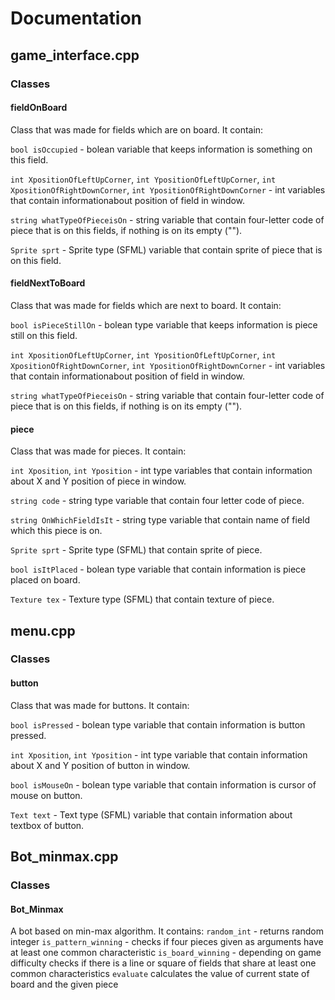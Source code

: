 # Documentation
## game_interface.cpp
### Classes
#### fieldOnBoard
Class that was made for fields which are on board. It contain:

```bool isOccupied``` - bolean variable that keeps information is something on this field.

```int XpositionOfLeftUpCorner```, ```int YpositionOfLeftUpCorner```, ```int XpositionOfRightDownCorner```, ```int YpositionOfRightDownCorner``` - int variables 
that contain informationabout position of field in window.

```string whatTypeOfPieceisOn``` - string variable that contain four-letter code of piece that is on this fields, if nothing is on its empty (""). 

```Sprite sprt``` - Sprite type (SFML) variable that contain sprite of piece that is on this field.

#### fieldNextToBoard
Class that was made for fields which are next to board. It contain:

```bool isPieceStillOn``` - bolean type variable that keeps information is piece still on this field.

```int XpositionOfLeftUpCorner```, ```int YpositionOfLeftUpCorner```, ```int XpositionOfRightDownCorner```, ```int YpositionOfRightDownCorner``` - int variables 
that contain informationabout position of field in window.

```string whatTypeOfPieceisOn``` - string variable that contain four-letter code of piece that is on this fields, if nothing is on its empty ("").

#### piece
Class that was made for pieces. It contain:

```int Xposition```, ```int Yposition``` - int type variables that contain information about X and Y position of piece in window.

```string code``` - string type variable that contain four letter code of piece.

```string OnWhichFieldIsIt``` - string type variable that contain name of field which this piece is on.

```Sprite sprt``` - Sprite type (SFML) that contain sprite of piece.

```bool isItPlaced``` - bolean type variable that contain information is piece placed on board.

```Texture tex``` - Texture type (SFML) that contain texture of piece.

## menu.cpp
### Classes
#### button
Class that was made for buttons. It contain:

```bool isPressed``` - bolean type variable that contain information is button pressed.

```int Xposition```, ```int Yposition``` - int type variable that contain information about X and Y position of button in window.

```bool isMouseOn``` - bolean type variable that contain information is cursor of mouse on button. 

```Text text``` - Text type (SFML) variable that contain information about textbox of button.

## Bot_minmax.cpp
### Classes
#### Bot_Minmax
A bot based on min-max algorithm. It contains:
```random_int``` - returns random integer
```is_pattern_winning``` - checks if four pieces given as arguments have at least one common characteristic
```is_board_winning``` - depending on game difficulty checks if there is a line or square of fields that share at least one common characteristics
```evaluate``` calculates the value of current state of board and the given piece
